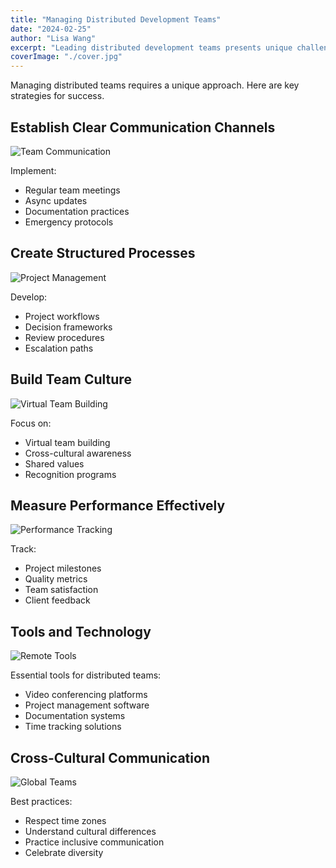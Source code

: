 ```yaml
---
title: "Managing Distributed Development Teams"
date: "2024-02-25"
author: "Lisa Wang"
excerpt: "Leading distributed development teams presents unique challenges. Discover strategies for effective remote team management."
coverImage: "./cover.jpg"
---
```


Managing distributed teams requires a unique approach. Here are key strategies for success.

## Establish Clear Communication Channels

![Team Communication](./team-communication.jpg)

Implement:
- Regular team meetings
- Async updates
- Documentation practices
- Emergency protocols

## Create Structured Processes

![Project Management](./project-management.jpg)

Develop:
- Project workflows
- Decision frameworks
- Review procedures
- Escalation paths

## Build Team Culture

![Virtual Team Building](./team-culture.jpg)

Focus on:
- Virtual team building
- Cross-cultural awareness
- Shared values
- Recognition programs

## Measure Performance Effectively

![Performance Tracking](./performance-tracking.jpg)

Track:
- Project milestones
- Quality metrics
- Team satisfaction
- Client feedback

## Tools and Technology

![Remote Tools](./remote-tools.jpg)

Essential tools for distributed teams:
- Video conferencing platforms
- Project management software
- Documentation systems
- Time tracking solutions

## Cross-Cultural Communication

![Global Teams](./global-teams.jpg)

Best practices:
- Respect time zones
- Understand cultural differences
- Practice inclusive communication
- Celebrate diversity